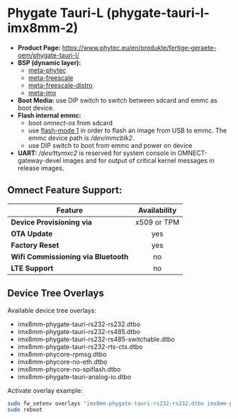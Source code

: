 # Phygate Tauri-L (phygate-tauri-l-imx8mm-2)

- **Product Page:** https://www.phytec.eu/en/produkte/fertige-geraete-oem/phygate-tauri-l/
- **BSP (dynamic layer):**  
  - [meta-phytec](https://github.com/phytec/meta-phytec)
  - [meta-freescale](https://github.com/Freescale/meta-freescale)
  - [meta-freescale-distro](https://github.com/Freescale/meta-freescale-distro)
  - [meta-imx](https://github.com/nxp-imx/meta-imx)
- **Boot Media:** use DIP switch to switch between sdcard and emmc as boot device. 
- **Flash internal emmc:**
  - boot *omnect-os* from sdcard
  - use [flash-mode 1](../README.md#flash-mode-1) in order to flash an image from USB to emmc. The emmc device path is */dev/mmcblk2*.
  - use DIP switch to boot from emmc and power on device 
- **UART:** */dev/ttymxc2* is reserved for system console in OMNECT-gateway-devel images and for output of critical kernel messages in release images.

## Omnect Feature Support:

| Feature | Availability |
| ------------------------------------ | :-------------: |
| **Device Provisioning via**          | x509 or TPM     |
| **OTA Update**                       | yes             |
| **Factory Reset**                    | yes             |
| **Wifi Commissioning via Bluetooth** | no              |
| **LTE Support**                      | no              |

## Device Tree Overlays

Available device tree overlays:
- imx8mm-phygate-tauri-rs232-rs232.dtbo
- imx8mm-phygate-tauri-rs232-rs485.dtbo
- imx8mm-phygate-tauri-rs232-rs485-switchable.dtbo
- imx8mm-phygate-tauri-rs232-rts-cts.dtbo
- imx8mm-phycore-rpmsg.dtbo
- imx8mm-phycore-no-eth.dtbo
- imx8mm-phycore-no-spiflash.dtbo
- imx8mm-phygate-tauri-analog-io.dtbo

Activate overlay example:
```sh
sudo fw_setenv overlays "imx8mm-phygate-tauri-rs232-rs232.dtbo imx8mm-phycore-no-eth.dtbo"
sudo reboot
```

